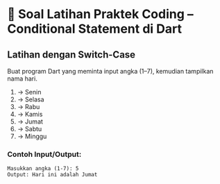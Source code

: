 # 📝 Soal Latihan Praktek Coding – Conditional Statement di Dart

## Latihan dengan Switch-Case

Buat program Dart yang meminta input angka (1–7), kemudian tampilkan nama hari.
1. → Senin
2. → Selasa
3. → Rabu
4. → Kamis
5. → Jumat
6. → Sabtu
7. → Minggu

### Contoh Input/Output:
```
Masukkan angka (1-7): 5
Output: Hari ini adalah Jumat
```